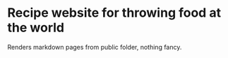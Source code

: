 # Recipe website for throwing food at the world

Renders markdown pages from public folder, nothing fancy.
